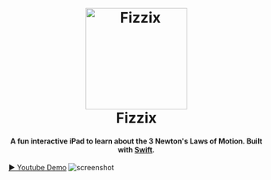 
<h1 align="center">


  <br>
  <img src="https://github.com/Shaurya50211/Fizzix/assets/74823287/b56c0d64-0e89-4b19-892c-787ac8c84d72" alt="Fizzix" width="200">
  <br>
  Fizzix
  <br>
</h1>

<h4 align="center">A fun interactive iPad to learn about the 3 Newton's Laws of Motion. Built with <a href="https://developer.apple.com/swift/" target="_blank">Swift</a>.</h4>
  <a href="https://www.youtube.com/watch?v=xjSNIMTSfcA" target="_blank">▶️ Youtube Demo</a>
<img src="https://github.com/Shaurya50211/Fizzix/assets/74823287/516b8206-f07b-4e62-8abb-a1f9527776ad" alt="screenshot">

